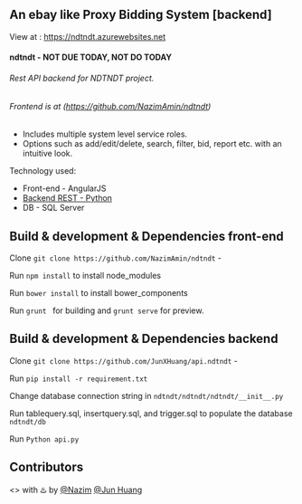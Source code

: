 ## An ebay like Proxy Bidding System [backend]  

View at : https://ndtndt.azurewebsites.net

#### ndtndt - NOT DUE TODAY, NOT DO TODAY  

###### Rest API backend for NDTNDT project. 

###### Frontend is at (https://github.com/NazimAmin/ndtndt)

  - Includes multiple system level service roles.
  - Options such as add/edit/delete, search, filter, bid, report etc. with an intuitive look.

Technology used:
 - Front-end - AngularJS
 - [Backend REST  - Python](https://github.com/NazimAmin/api.ndtndt)  
 - DB - SQL Server

## Build & development & Dependencies front-end

Clone `git clone https://github.com/NazimAmin/ndtndt` - 

Run `npm install` to install node_modules

Run `bower install` to install bower_components

Run `grunt ` for building and `grunt serve` for preview.

## Build & development & Dependencies backend

Clone `git clone https://github.com/JunXHuang/api.ndtndt` - 

Run `pip install -r requirement.txt`

Change database connection string in `ndtndt/ndtndt/ndtndt/__init__.py`

Run tablequery.sql, insertquery.sql, and trigger.sql to populate the database `ndtndt/db` 

Run `Python api.py`






## Contributors

<> with :hotsprings: by [@Nazim](http://github.com/nazimamin) [@Jun Huang](http://github.com/JunXHuang)





